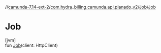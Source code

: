 //[camunda-7.14-ext-2](../../../index.md)/[com.hydra_billing.camunda.api.planado_v2](../index.md)/[Job](index.md)/[Job](-job.md)

# Job

[jvm]\
fun [Job](-job.md)(client: HttpClient)
